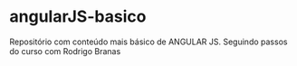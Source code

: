 # angularJS-basico

Repositório com conteúdo mais básico de ANGULAR JS.
Seguindo passos do curso com Rodrigo Branas
